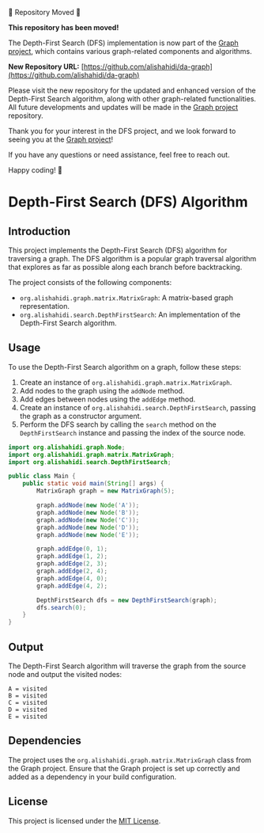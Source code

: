 🚨 Repository Moved 🚨

**This repository has been moved!**

The Depth-First Search (DFS) implementation is now part of the [Graph project](https://github.com/alishahidi/da-graph), which contains various graph-related components and algorithms.

**New Repository URL:** [https://github.com/alishahidi/da-graph](https://github.com/alishahidi/da-graph)

Please visit the new repository for the updated and enhanced version of the Depth-First Search algorithm, along with other graph-related functionalities. All future developments and updates will be made in the [Graph project](https://github.com/your-username/graph) repository.

Thank you for your interest in the DFS project, and we look forward to seeing you at the [Graph project](https://github.com/alishahidi/da-graph)!

If you have any questions or need assistance, feel free to reach out.

Happy coding! 🚀



# Depth-First Search (DFS) Algorithm

## Introduction
This project implements the Depth-First Search (DFS) algorithm for traversing a graph. The DFS algorithm is a popular graph traversal algorithm that explores as far as possible along each branch before backtracking.

The project consists of the following components:
- `org.alishahidi.graph.matrix.MatrixGraph`: A matrix-based graph representation.
- `org.alishahidi.search.DepthFirstSearch`: An implementation of the Depth-First Search algorithm.

## Usage
To use the Depth-First Search algorithm on a graph, follow these steps:

1. Create an instance of `org.alishahidi.graph.matrix.MatrixGraph`.
2. Add nodes to the graph using the `addNode` method.
3. Add edges between nodes using the `addEdge` method.
4. Create an instance of `org.alishahidi.search.DepthFirstSearch`, passing the graph as a constructor argument.
5. Perform the DFS search by calling the `search` method on the `DepthFirstSearch` instance and passing the index of the source node.

```java
import org.alishahidi.graph.Node;
import org.alishahidi.graph.matrix.MatrixGraph;
import org.alishahidi.search.DepthFirstSearch;

public class Main {
    public static void main(String[] args) {
        MatrixGraph graph = new MatrixGraph(5);

        graph.addNode(new Node('A'));
        graph.addNode(new Node('B'));
        graph.addNode(new Node('C'));
        graph.addNode(new Node('D'));
        graph.addNode(new Node('E'));

        graph.addEdge(0, 1);
        graph.addEdge(1, 2);
        graph.addEdge(2, 3);
        graph.addEdge(2, 4);
        graph.addEdge(4, 0);
        graph.addEdge(4, 2);

        DepthFirstSearch dfs = new DepthFirstSearch(graph);
        dfs.search(0);
    }
}
```

## Output
The Depth-First Search algorithm will traverse the graph from the source node and output the visited nodes:

```text
A = visited
B = visited
C = visited
D = visited
E = visited
```

## Dependencies
The project uses the `org.alishahidi.graph.matrix.MatrixGraph` class from the Graph project. Ensure that the Graph project is set up correctly and added as a dependency in your build configuration.

## License
This project is licensed under the [MIT License](LICENSE).
